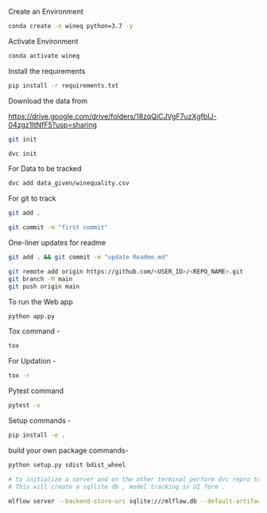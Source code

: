 Create an Environment 

```bash
conda create -n wineq python=3.7 -y
```

Activate Environment
```bash
conda activate wineq
```


Install the requirements
```bash
pip install -r requirements.txt
```

Download the data from 

https://drive.google.com/drive/folders/18zqQiCJVgF7uzXgfbIJ-04zgz1ItNfF5?usp=sharing


```bash
git init
```
```bash
dvc init 
```
For Data to be tracked
```bash
dvc add data_given/winequality.csv
```
For git to track 
```bash
git add .
```
```bash
git commit -m "first commit"
```

One-liner updates  for readme

```bash
git add . && git commit -m "update Readme.md"
```
```bash
git remote add origin https://github.com/<USER_ID>/<REPO_NAME>.git
git branch -M main
git push origin main
```
To run the Web app
```bash
python app.py 
```

Tox command -
```bash
tox
```
For Updation -
```bash
tox -r 
```
Pytest command
```bash
pytest -v
```

Setup commands -
```bash
pip install -e . 
```

build your own package commands- 
```bash
python setup.py sdist bdist_wheel
```


```bash
# to initialize a server and on the other terminal perform dvc repro to see the experiments 
# This will create a sqllite db , model tracking in UI form .

mlflow server --backend-store-uri sqlite:///mlflow.db --default-artifact-root ./artifacts --host 127.0.0.1 -p 5000
```